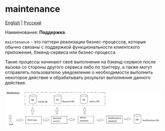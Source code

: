 # maintenance

[English](maintenance.md) | [Русский](maintenance.ru.md)

Наименование: **Поддержка**.

`maintenance` - это паттерн реализации бизнес-процессов, которые обычно связаны с поддержкой функциональности клиентского приложения, бэкенд-сервиса или бизнес-процесса. 

Такие процессы начинают своё выполнение на бэкенд-сервисе после вызова со стороны другого сервиса либо по триггеру, а также могут отправлять пользователю уведомление о необходимости выполнить некоторое действие и обрабатывать результат выполнения данного действия. 

![maintenance_overall](../img/processpatterns/maintenance_overall.png)
